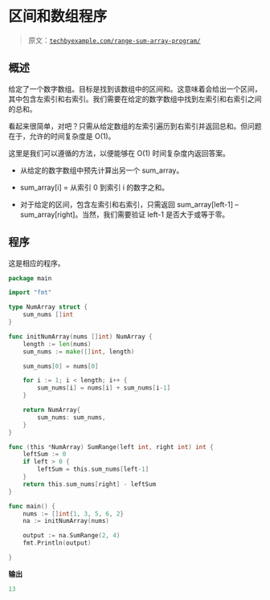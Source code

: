 # 区间和数组程序

> 原文：[`techbyexample.com/range-sum-array-program/`](https://techbyexample.com/range-sum-array-program/)

## **概述**

给定了一个数字数组。目标是找到该数组中的区间和。这意味着会给出一个区间，其中包含左索引和右索引。我们需要在给定的数字数组中找到左索引和右索引之间的总和。

看起来很简单，对吧？只需从给定数组的左索引遍历到右索引并返回总和。但问题在于，允许的时间复杂度是 O(1)。

这里是我们可以遵循的方法，以便能够在 O(1) 时间复杂度内返回答案。

+   从给定的数字数组中预先计算出另一个 sum_array。

+   sum_array[i] = 从索引 0 到索引 i 的数字之和。

+   对于给定的区间，包含左索引和右索引，只需返回 sum_array[left-1] – sum_array[right]。当然，我们需要验证 left-1 是否大于或等于零。

## **程序**

这是相应的程序。

```go
package main

import "fmt"

type NumArray struct {
	sum_nums []int
}

func initNumArray(nums []int) NumArray {
	length := len(nums)
	sum_nums := make([]int, length)

	sum_nums[0] = nums[0]

	for i := 1; i < length; i++ {
		sum_nums[i] = nums[i] + sum_nums[i-1]
	}

	return NumArray{
		sum_nums: sum_nums,
	}
}

func (this *NumArray) SumRange(left int, right int) int {
	leftSum := 0
	if left > 0 {
		leftSum = this.sum_nums[left-1]
	}
	return this.sum_nums[right] - leftSum
}

func main() {
	nums := []int{1, 3, 5, 6, 2}
	na := initNumArray(nums)

	output := na.SumRange(2, 4)
	fmt.Println(output)

}
```

**输出**

```go
13
```
